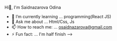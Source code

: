 Hi👋, I'm Saidnazarova Odina
- 🌱 I’m currently learning ... programming(React JS)
- 💬 Ask me about ... Html/Css, Js
- 📫 How to reach me: ... osaidnazarova@gmail.com
- ⚡ Fun fact: ... I'm half finish
-->
